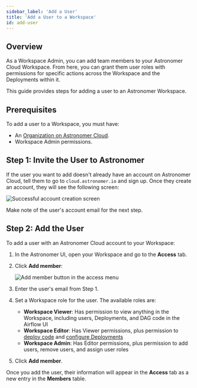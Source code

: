 ```yaml
---
sidebar_label: 'Add a User'
title: 'Add a User to a Workspace'
id: add-user
---
```


## Overview

As a Workspace Admin, you can add team members to your Astronomer Cloud Workspace. From here, you can grant them user roles with permissions for specific actions across the Workspace and the Deployments within it.

This guide provides steps for adding a user to an Astronomer Workspace.

## Prerequisites

To add a user to a Workspace, you must have:

- An [Organization on Astronomer Cloud](install-aws).
- Workspace Admin permissions.

## Step 1: Invite the User to Astronomer

If the user you want to add doesn't already have an account on Astronomer Cloud, tell them to go to `cloud.astronomer.io` and sign up. Once they create an account, they will see the following screen:

<div class="text--center">
  <img src="/img/docs/welcome-user.png" alt="Successful account creation screen" />
</div>

Make note of the user's account email for the next step.

## Step 2: Add the User

To add a user with an Astronomer Cloud account to your Workspace:

1. In the Astronomer UI, open your Workspace and go to the **Access** tab.
2. Click **Add member**:

    <div class="text--center">
      <img src="/img/docs/add-user.png" alt="Add member button in the access menu" />
    </div>

3. Enter the user's email from Step 1.
4. Set a Workspace role for the user. The available roles are:

    - **Workspace Viewer**: Has permission to view anything in the Workspace, including users, Deployments, and DAG code in the Airflow UI
    - **Workspace Editor**: Has Viewer permissions, plus permission to [deploy code](deploy-code) and [configure Deployments](configure-deployment)
    - **Workspace Admin**: Has Editor permissions, plus permission to add users, remove users, and assign user roles

5. Click **Add member**.

Once you add the user, their information will appear in the **Access** tab as a new entry in the **Members** table.
